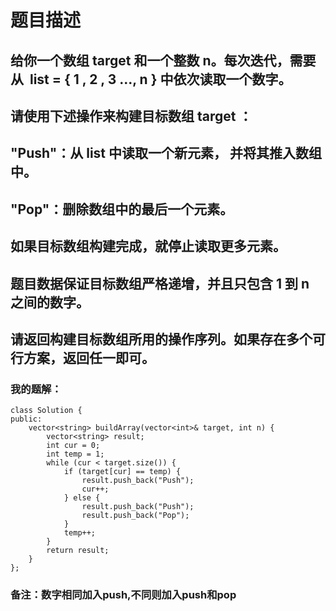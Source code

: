 # 题目描述
## 给你一个数组 target 和一个整数 n。每次迭代，需要从  list = { 1 , 2 , 3 ..., n } 中依次读取一个数字。
## 请使用下述操作来构建目标数组 target ：
## "Push"：从 list 中读取一个新元素， 并将其推入数组中。
## "Pop"：删除数组中的最后一个元素。
## 如果目标数组构建完成，就停止读取更多元素。
## 题目数据保证目标数组严格递增，并且只包含 1 到 n 之间的数字。
## 请返回构建目标数组所用的操作序列。如果存在多个可行方案，返回任一即可。
### 我的题解：
```
class Solution {
public:
    vector<string> buildArray(vector<int>& target, int n) {
        vector<string> result;
        int cur = 0;
        int temp = 1;
        while (cur < target.size()) {
            if (target[cur] == temp) {
                result.push_back("Push");
                cur++;
            } else {
                result.push_back("Push");
                result.push_back("Pop");
            }
            temp++;
        }
        return result;
    }
};
```
### **备注**：数字相同加入push,不同则加入push和pop